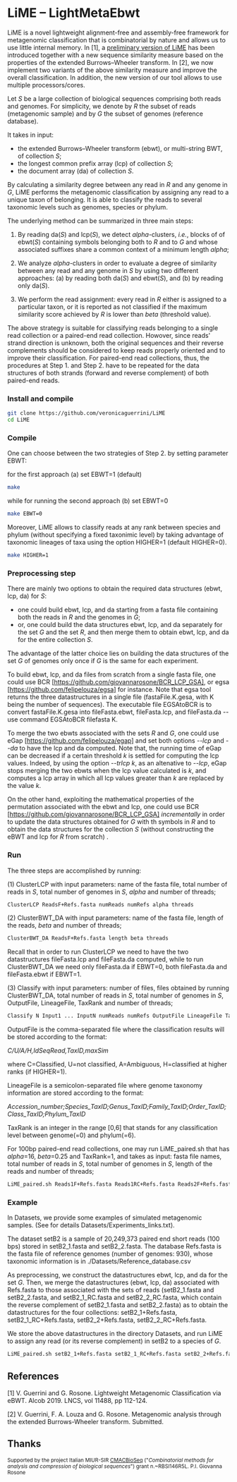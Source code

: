 # LiME – LightMetaEbwt 

LiME is a novel lightweight alignment-free and assembly-free framework for metagenomic classification that is combinatorial by nature and allows us to use little internal memory. In [1], a [preliminary version of LiME](https://github.com/veronicaguerrini/LightMetaEbwt_Alcob) has been introduced together with a new sequence similarity measure based on the properties of the extended Burrows–Wheeler transform. In [2], we now implement two variants of the above similarity measure and improve the overall classification. In addition, the new version of our tool allows to use multiple processors/cores.

Let *S* be a large collection of biological sequences comprising both reads and genomes. For simplicity, we denote by *R* the subset of reads (metagenomic sample) and by *G* the subset of genomes (reference database).

It takes in input:
- the extended Burrows–Wheeler transform (ebwt), or multi-string BWT, of collection *S*;
- the longest common prefix array (lcp) of collection *S*;
- the document array (da) of collection *S*.

By calculating a similarity degree between any read in *R* and any genome in *G*, LiME performs the metagenomic classification by assigning any read to a unique taxon of belonging. It is able to classify the reads to several taxonomic levels such as genomes, species or phylum.

The underlying method can be summarized in three main steps: 

1. By reading da(*S*) and lcp(*S*), we detect *alpha*-clusters, *i.e.*, blocks of of ebwt(*S*) containing symbols belonging both to *R* and to *G* and whose associated suffixes share a common context of a minimum length *alpha*; 

2. We analyze *alpha*-clusters in order to evaluate a degree of similarity between any read and any genome in *S* by using two different approaches: (a) by reading both da(*S*) and ebwt(*S*), and (b) by reading only da(*S*).

3. We perform the read assignment: every read in *R* either is assigned to a particular taxon, or it is reported as not classified if the maximum similarity score achieved by *R* is lower than *beta* (threshold value).

The above strategy is suitable for classifying reads belonging to a single read collection or a paired-end read collection.
Howover, since reads' strand direction is unknown, both the original sequences and their reverse complements should be considered to keep reads properly oriented and to improve their classification.
For paired-end read collections, thus, the procedures at Step 1. and Step 2. have to be repeated for the data structures of both strands (forward and reverse complement) of both paired-end reads.

### Install and compile

```sh
git clone https://github.com/veronicaguerrini/LiME
cd LiME
```
### Compile
One can choose between the two strategies of Step 2. by setting parameter EBWT: 

for the first approach (a) set EBWT=1 (default)

```sh
make
```
while for running the second approach (b) set EBWT=0

```sh
make EBWT=0
```
Moreover, LiME allows to classify reads at any rank between species and phylum (without specifying a fixed taxonimic level) by taking advantage of taxonomic lineages of taxa using the option HIGHER=1 (default HIGHER=0).

```sh
make HIGHER=1
```

### Preprocessing step

There are mainly two options to obtain the required data structures (ebwt, lcp, da) for *S*:
- one could build ebwt, lcp, and da starting from a fasta file containing both the reads in *R* and the genomes in *G*;
- or, one could build the data structures ebwt, lcp, and da separately for the set *G* and the set *R*, and then merge them to obtain ebwt, lcp, and da for the entire collection *S*.

The advantage of the latter choice lies on building the data structures of the set *G* of genomes only once if *G* is the same for each experiment.

To build ebwt, lcp, and da files from scratch from a single fasta file, one could use BCR [https://github.com/giovannarosone/BCR_LCP_GSA], or egsa [https://github.com/felipelouza/egsa] for instance. Note that egsa tool returns the three datastructures in a single file (fastaFile.K.gesa, with K being the number of sequences). The executable file EGSAtoBCR is to convert fastaFile.K.gesa into fileFasta.ebwt, fileFasta.lcp, and fileFasta.da -- use command EGSAtoBCR filefasta K.

To merge the two ebwts associated with the sets *R* and *G*, one could use eGap [https://github.com/felipelouza/egap] and set both options *--lcp* and *--da* to have the lcp and da computed. Note that, the running time of eGap can be decreased if a certain threshold *k* is settled for computing the lcp values. Indeed, by using the option *--trlcp k*, as an altenative to *--lcp*, eGap stops merging the two ebwts when the lcp value calculated is *k*, and computes a lcp array in which all lcp values greater than *k* are replaced by the value *k*.

On the other hand, exploiting the mathematical properties of the permutation associated with the
ebwt and lcp, one could use BCR [https://github.com/giovannarosone/BCR_LCP_GSA] *incrementally* in order to update the data structures obtained for *G* with th symbols in *R* and to obtain the data structures for the collection *S* (without constructing the eBWT and lcp for *R* from scratch) .

### Run

The three steps are accomplished by running:

(1) ClusterLCP with input parameters: name of the fasta file, total number of reads in *S*, total number of genomes in *S*, *alpha* and number of threads;

```sh
ClusterLCP ReadsF+Refs.fasta numReads numRefs alpha threads
```

(2) ClusterBWT_DA with input parameters: name of the fasta file, length of the reads, *beta* and number of threads;

```sh
ClusterBWT_DA ReadsF+Refs.fasta length beta threads
```

Recall that in order to run ClusterLCP we need to have the two datastructures fileFasta.lcp and fileFasta.da computed, while to run ClusterBWT_DA we need only fileFasta.da if EBWT=0, both fileFasta.da and fileFasta.ebwt if EBWT=1.

(3) Classify with input parameters: number of files, files obtained by running ClusterBWT_DA, total number of reads in *S*, total number of genomes in *S*, OutputFile, LineageFile, TaxRank and number of threads;

```sh
Classify N Input1 ... InputN numReads numRefs OutputFile LineageFile TaxRank threads
```

OutputFile is the comma-separated file where the classification results will be stored according to the format:

*C/U/A/H,IdSeqRead,TaxID,maxSim*

where C=Classified, U=not classified, A=Ambiguous, H=classified at higher ranks (if HIGHER=1).

LineageFile is a semicolon-separated file where genome taxonomy information are stored according to the format:

*Accession_number;Species_TaxID;Genus_TaxID;Family_TaxID;Order_TaxID;Class_TaxID;Phylum_TaxID*

TaxRank is an integer in the range [0,6] that stands for any classification level between genome(=0) and phylum(=6).


For 100bp paired-end read collections, one may run LiME_paired.sh that has *alpha*=16, *beta*=0.25 and TaxRank=1, and takes as input: fasta file names, total number of reads in *S*, total number of genomes in *S*, length of the reads and number of threads;

```sh
LiME_paired.sh Reads1F+Refs.fasta Reads1RC+Refs.fasta Reads2F+Refs.fasta Reads2RC+Refs.fasta OutputFile numReads numRefs length threads
```

### Example

In Datasets, we provide some examples of simulated metagenomic samples. (See for details Datasets/Experiments_links.txt).

The dataset setB2 is a sample of 20,249,373 paired end short reads (100 bps) stored in setB2_1.fasta and setB2_2.fasta.
The database Refs.fasta is the fasta file of reference genomes (number of genomes: 930), whose taxonomic information is in ./Datasets/Reference_database.csv

As preprocessing, we construct the datastructures ebwt, lcp, and da for the set *G*. Then, we merge the datastructures (ebwt, lcp, da) associated with Refs.fasta to those associated with the sets of reads (setB2_1.fasta and setB2_2.fasta, and setB2_1_RC.fasta and setB2_2_RC.fasta, which contain the reverse complement of setB2_1.fasta and setB2_2.fasta) as to obtain the datastructures for the four collections: 
setB2_1+Refs.fasta, setB2_1_RC+Refs.fasta, setB2_2+Refs.fasta, setB2_2_RC+Refs.fasta.

We store the above datastructures in the directory Datasets, and run LiME to assign any read (or its reverse complement) in setB2 to a species of *G*.

```sh
LiME_paired.sh setB2_1+Refs.fasta setB2_1_RC+Refs.fasta setB2_2+Refs.fasta setB2_2_RC+Refs.fasta RESULTS_setB2 numReads numRefs length threads
```

## References

[1] V. Guerrini and G. Rosone. Lightweight Metagenomic Classification via eBWT. Alcob 2019. LNCS, vol 11488, pp 112-124.

[2] V. Guerrini, F. A. Louza and G. Rosone. Metagenomic analysis through the extended Burrows-Wheeler transform. Submitted.

## Thanks

<small> Supported by the project Italian MIUR-SIR [CMACBioSeq][240fb5f5] ("_Combinatorial methods for analysis and compression of biological sequences_") grant n.~RBSI146R5L. P.I. Giovanna Rosone</small>

[240fb5f5]: http://pages.di.unipi.it/rosone/CMACBioSeq.html
